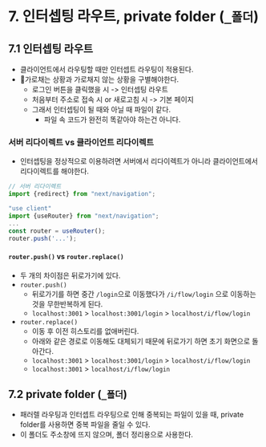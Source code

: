 # 7. 인터셉팅 라우트, private folder (`_폴더`)
## 7.1 인터셉팅 라우트
- 클라이언트에서 라우팅할 때만 인터셉트 라우팅이 적용된다.
- 가로채는 상황과 가로채지 않는 상황을 구별해야한다.
	- 로그인 버튼을 클릭했을 시 -> 인터셉팅 라우트
	- 처음부터 주소로 접속 시 or 새로고침 시 -> 기본 페이지
	- 그래서 인터셉팅이 될 때와 아닐 때 파일이 같다.
		- 파일 속 코드가 완전히 똑같아야 하는건 아니다.

### 서버 리다이렉트 vs 클라이언트 리다이렉트
- 인터셉팅을 정상적으로 이용하려면 서버에서 리다이렉트가 아니라 클라이언트에서 리다이렉트를 해야한다.
```typescript
// 서버 리다이렉트
import {redirect} from "next/navigation";

"use client"
import {useRouter} from "next/navigation";
...
const router = useRouter();
router.push('...');
```

#### `router.push()` vs `router.replace()`
- 두 개의 차이점은 뒤로가기에 있다.
- `router.push()`
	- 뒤로가기를 하면 중간 `/login`으로 이동했다가 `/i/flow/login` 으로 이동하는 것을 무한반복하게 된다.
	- `localhost:3001` > `localhost:3001/login` > `localhost/i/flow/login`
- `router.replace()`
	- 이동 후 이전 히스토리를 없애버린다.
	- 아래와 같은 경로로 이동해도 대체되기 때문에 뒤로가기 하면 초기 화면으로 돌아간다.
	- `localhost:3001` > `localhost:3001/login` > `localhost/i/flow/login`
	- `localhost:3001` > `localhost/i/flow/login`

## 7.2 private folder (`_폴더`)
- 패러렐 라우팅과 인터셉트 라우팅으로 인해 중복되는 파일이 있을 때, private folder를 사용하면 중복 파일을 줄일 수 있다.
- 이 폴더도 주소창에 뜨지 않으며, 폴더 정리용으로 사용한다.